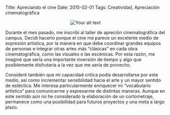 Title: Apreciando el cine
Date: 2015-02-01
Tags: Creatividad, Apreciación cinematográfica
<div style="text-align: center">
   <img src="http://www.vinmag.com/online/media/gbu0/prodlg/RGC110-le-voyage-de-la-lune.jpg " alt="Your alt text" title="Title"/>
</div>

Durante el mes pasado, me inscribí al taller de apreción cinematográfica del campus. Decidí hacerlo porque el cine me parece un excelente medio de expresión artística, por la manera en que debe coordinar grandes equipos de personas e integrar otras artes más “clásicas” en cada obra cinematográfica, como las visuales o las escénicas. Por esta razón, me imaginé que sería una importante inversión de tiempo y algo que posiblemente disfrutaría a la vez que me sería de provecho. 

Consideré también que mi capacidad crítica podía desarrollarse por este medio, así como incrementar sensibilidad hacia el arte y un mayor sentido de estéctica. Me interesa particularmente enriquecer mi “vocabulario artístico” para comunicarme y expresarme de distintas maneras. Aunque en este sentido aún no he considerado la elaboración de un cortometraje, permanece como una posibilidad para futuros proyectos y una meta a largo plazo. 
